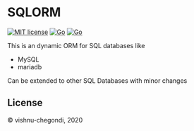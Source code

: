 # SQLORM

[![MIT license](https://img.shields.io/badge/license-MIT-brightgreen.svg)](https://opensource.org/licenses/MIT)
[![Go](https://github.com/codeamenity/sqlorm/workflows/Go/badge.svg)](https://github.com/codeamenity/sqlorm/actions?query=workflow%3ASqlORM)
[![Go](https://github.com/codeamenity/sqlorm/workflows/Go/badge.svg?event=issues)](https://github.com/codeamenity/sqlorm/issues)

This is an dynamic ORM for SQL databases like

- MySQL
- mariadb

Can be extended to other SQL Databases with minor changes

## License

© vishnu-chegondi, 2020